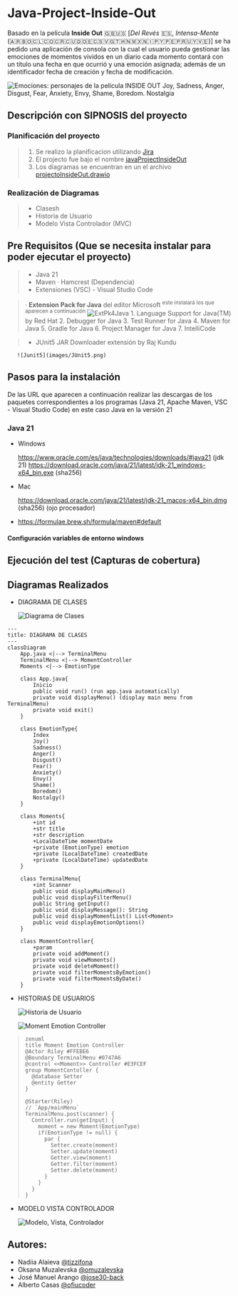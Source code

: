# Java-Project-Inside-Out

Basado en la película **Inside Out** 🇬🇧🇺🇸 [_Del Revés_ 🇪🇸, _Intensa-Mente_ (🇦🇷🇧🇴🇨🇱🇨🇴🇨🇷🇨🇺🇩🇴🇪🇨🇸🇻🇬🇹🇭🇳🇲🇽🇳🇮🇵🇾🇵🇪🇵🇷🇺🇾🇻🇪)] se ha pedido una aplicación de consola con la cual el usuario pueda gestionar las emociones de momentos vividos en un diario cada momento contará con un título una fecha en que ocurrió y una emoción asignada; además de un identificador fecha de creación y fecha de modificación.

![Emociones: personajes de la pelicula INSIDE OUT Joy, Sadness, Anger, Disgust, Fear, Anxiety, Envy, Shame, Boredom. Nostalgia](images/inside-out-2-1280x540-17820.jpg)

## Descripción con SIPNOSIS del proyecto 

### Planificación del proyecto

>    1. Se realizo la planificacion utilizando [Jira](https://www.atlassian.com/software/jira?referer=jira.com)
>    2. El projecto fue bajo el nombre  [javaProjectInsideOut](https://albertocasasofiuco-1730202167115.atlassian.net/jira/software/projects/JPIO/boards/2)
>    3. Los diagramas se encuentran en un el archivo [projectoInsideOut.drawio](https://drive.google.com/file/d/1NVHUrTjYrLSpKclKpEaub4_o8r0NiPPG/view?usp=drive_link)

### Realización de Diagramas

>    - Clasesh
>    - Historia de Usuario
>    - Modelo Vista Controlador (MVC)



## Pre Requisitos (Que se necesita instalar para poder ejecutar el proyecto) 

>- Java 21
>- Maven
>    · Hamcrest (Dependencia)
>- Extensiones (VSC) - Visual Studio Code

>    · **Extension Pack for Java** del editor Microsoft <sup>este instalará los que aparecen a continuación</sup>
        ![ExtPk4Java](images/ExtPk4Java.png)
>        1. Language Support for Java(TM) by Red Hat
>        2. Debugger for Java
>        3. Test Runner for Java
>        4. Maven for Java
>        5. Gradle for Java
>        6. Project Manager for Java 
>        7. IntelliCode

>  - JUnit5 JAR Downloader extensión by Raj Kundu
>
>      
       ![Junit5](images/JUnit5.png)
>
## Pasos para la instalación 

De las URL que aparecen a continuación realizar las descargas de los paquetes correspondientes a los programas (Java 21, Apache Maven, VSC - Visual Studio Code) en este caso Java en la versión 21

### Java 21


- Windows

    https://www.oracle.com/es/java/technologies/downloads/#java21 (jdk 21)
    https://download.oracle.com/java/21/latest/jdk-21_windows-x64_bin.exe (sha256)

- Mac

    https://download.oracle.com/java/21/latest/jdk-21_macos-x64_bin.dmg (sha256) (ojo procesador)
+
    https://formulae.brew.sh/formula/maven#default

#### Configuración variables de entorno windows


## Ejecución del test (Capturas de cobertura) 

## Diagramas Realizados 

  - DIAGRAMA DE CLASES

    ![Diagrama de Clases](images/projectoInsideOut-CLASES.webp)

```mermaid
---
title: DIAGRAMA DE CLASES 
---
classDiagram
    App.java <|--> TerminalMenu
    TerminalMenu <|--> MomentController
    Moments <|--> EmotionType
 
    class App.java{
        Inicio
        public void run() (run app.java automatically)
        private void displayMenu() (display main menu from TerminalMenu)
        private void exit()
    }

    class EmotionType{
        Index
        Joy()
        Sadness()
        Anger()
        Disgust()
        Fear()
        Anxiety()
        Envy()
        Shame()
        Boredom()
        Nostalgy()
    }

    class Moments{
        +int id
        +str title
        +str description
        +LocalDateTime momentDate
        +private (EmotionType) emotion
        +private (LocalDateTime) createdDate
        +private (LocalDateTime) updatedDate
    }

    class TerminalMenu{
        +int Scanner
        public void displayMainMenu()
        public void displayFilterMenu()
        public String getInput()
        public void displayMessage(): String
        public void displayMomentList() List<Moment>
        public void displayEmotionOptions()
    } 
 
    class MomentController{
        +param
        private void addMoment()
        private void viewMoments()
        private void deleteMoment()
        private void filterMomentsByEmotion()
        private void filterMomentsByDate()
    }

```
    
  - HISTORIAS DE USUARIOS

    ![Historia de Usuario](images/projectoInsideOut-ACTIONS.webp)


    ![Moment Emotion Controller](images/MomentEmotionController.png)

>    ```mermaid
>    zenuml
>    title Moment Emotion Controller
>    @Actor Riley #FFEBE6
>    @Boundary TerminalMenu #0747A6
>    @control <<Moment>> Controller #E3FCEF
>    group MomentContoller {
>      @database Setter
>      @entity Getter
>    }
>
>    @Starter(Riley)
>    // `App/mainMenu`
>    TerminalMenu.post(scanner) {
>      Controller.run(getInput) {
>        moment = new Moment(EmotionType)
>        if(EmotionType != null) {
>          par {
>            Setter.create(moment)
>            Setter.update(moment)
>            Getter.view(moment)
>            Getter.filter(moment)
>            Setter.delete(moment)      
>          }      
>        }
>      }
>    }
>    
>    ```
>

    
  - MODELO VISTA CONTROLADOR

    ![Modelo, Vista, Controlador](images/projectoInsideOut-MVC.webp)

## Autores:  

- Nadiia Alaieva [@tizzifona](https://github.com/tizzifona)
- Oksana Muzalevska [@omuzalevska](https://github.com/omuzalevska)
- José Manuel Arango [@jose30-back](https://github.com/jose30-back)
- Alberto Casas [@ofiucoder](https://github.com/ofiucoder)
